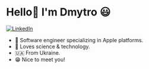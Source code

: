 # Hello👋 I'm Dmytro 😃

<p align="left">
<a href="https://www.linkedin.com/in/dmytro-chumakov/">
<img src="https://img.shields.io/badge/-LinkedIn-%233781da" alt="LinkedIn"/></a> 
</p>

* 📱 Software engineer specializing in Apple platforms.
* 📡 Loves science & technology.
* 🇺🇦 From Ukraine.
* 😁 Nice to meet you!
